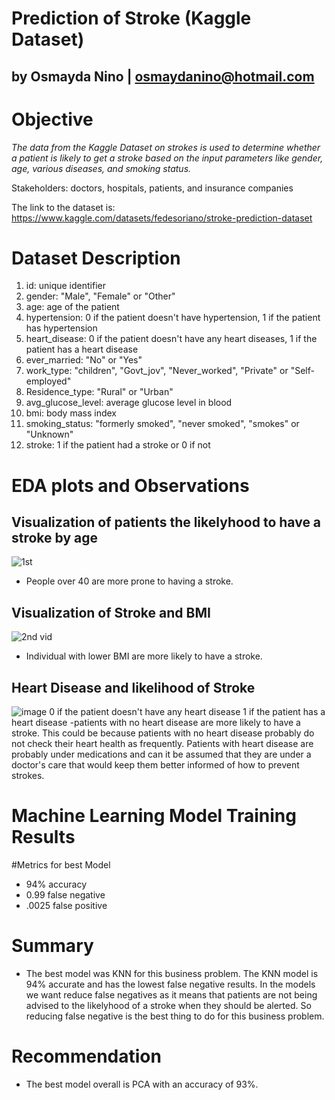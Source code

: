 # Prediction of Stroke (Kaggle Dataset)
## by Osmayda Nino | osmaydanino@hotmail.com

# **Objective**
*The data from the Kaggle Dataset on strokes is used to determine whether a patient is likely to get a stroke based on the input parameters like gender, age, various diseases, and smoking status.*

Stakeholders: doctors, hospitals, patients, and insurance companies


The link to the dataset is: https://www.kaggle.com/datasets/fedesoriano/stroke-prediction-dataset

# **Dataset Description**
1. id: unique identifier
2. gender: "Male", "Female" or "Other"
3. age: age of the patient
4. hypertension: 0 if the patient doesn't have hypertension, 1 if the patient has hypertension
5. heart_disease: 0 if the patient doesn't have any heart diseases, 1 if the patient has a heart disease
6. ever_married: "No" or "Yes"
7. work_type: "children", "Govt_jov", "Never_worked", "Private" or "Self-employed"
8. Residence_type: "Rural" or "Urban"
9. avg_glucose_level: average glucose level in blood
10. bmi: body mass index
11. smoking_status: "formerly smoked", "never smoked", "smokes" or "Unknown"
12. stroke: 1 if the patient had a stroke or 0 if not

# **EDA plots and Observations**
## Visualization of patients the likelyhood to have a stroke by age
![1st](https://github.com/Osmayda/Modeling/assets/129660519/bbafc1ee-8524-45d8-a964-b64b769b3443)
- People over 40 are more prone to having a stroke.

## Visualization of Stroke and BMI
![2nd vid](https://github.com/Osmayda/Modeling/assets/129660519/bc5e8325-2b7b-4053-a5bc-3d760dd9d948)
- Individual with lower BMI are more likely to have a stroke.

## Heart Disease and likelihood of Stroke
![image](https://github.com/Osmayda/Modeling/assets/129660519/b91dae96-8681-4156-82bb-a6420ae9504d)
0 if the patient doesn't have any heart disease
1 if the patient has a heart disease
-patients with no heart disease are more likely to have a stroke. This could be because patients with no heart disease probably do not check their heart health as frequently. Patients with heart disease are probably under medications and can it be assumed that they are under a doctor's care that would keep them better informed of how to prevent strokes.


# **Machine Learning Model Training Results**
#Metrics for best Model
- 94% accuracy
- 0.99 false negative
- .0025 false positive

# **Summary**
- The best model was KNN for this business problem. The KNN model is 94% accurate and has the lowest false negative results. In the models we want reduce false negatives as it means that patients are not being advised to the likelyhood of a stroke when they should be alerted. So reducing false negative is the best thing to do for this business problem. 


# **Recommendation**
- The best model overall is PCA with an accuracy of 93%. 
